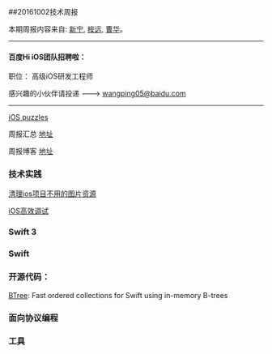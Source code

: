 
##20161002技术周报

本期周报内容来自: [新宁](https://github.com/SSSSSSnail), [桉远](https://github.com/AnYuan), [曹华](https://github.com/GlareCH)。


----------------------------------------------

#### 百度Hi iOS团队招聘啦：

职位： 高级iOS研发工程师

感兴趣的小伙伴请投递 ---> wangping05@baidu.com

----------------------------------------------

[iOS puzzles](https://github.com/BaiduHiDeviOS/iOS-puzzles)

周报汇总 [地址](https://github.com/BaiduHiDeviOS/iOS-Tech-Weekly)

周报博客 [地址](http://baiduhidevios.github.io/)


### 技术实践
[清理ios项目不用的图片资源](http://www.jianshu.com/p/5cca9a76928f)

[iOS高效调试](http://www.jianshu.com/p/a4ae30a10fb8)


### Swift 3



### Swift





### 开源代码：

[BTree](https://github.com/lorentey/BTree): Fast ordered collections for Swift using in-memory B-trees



### 面向协议编程



### 工具
